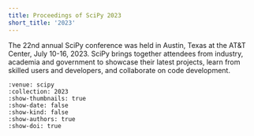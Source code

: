 ```yaml
---
title: Proceedings of SciPy 2023
short_title: '2023'
---
```


The 22nd annual SciPy conference was held in Austin, Texas at the AT&T Center, July 10-16, 2023. SciPy brings together attendees from industry, academia and government to showcase their latest projects, learn from skilled users and developers, and collaborate on code development.

```{cn:articles}
:venue: scipy
:collection: 2023
:show-thumbnails: true
:show-date: false
:show-kind: false
:show-authors: true
:show-doi: true
```
